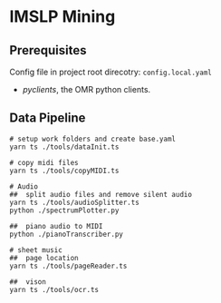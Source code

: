 # IMSLP Mining


## Prerequisites

Config file in project root direcotry: `config.local.yaml`

+	*pyclients*, the OMR python clients.


## Data Pipeline

```shell
# setup work folders and create base.yaml
yarn ts ./tools/dataInit.ts

# copy midi files
yarn ts ./tools/copyMIDI.ts

# Audio
##	split audio files and remove silent audio
yarn ts ./tools/audioSplitter.ts
python ./spectrumPlotter.py

##	piano audio to MIDI
python ./pianoTranscriber.py

# sheet music
## 	page location
yarn ts ./tools/pageReader.ts

##	vison
yarn ts ./tools/ocr.ts

```
